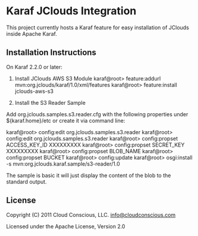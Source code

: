 # Karaf JClouds Integration

This project currently hosts a Karaf feature for easy installation of JClouds inside Apache Karaf.

Installation Instructions
-------------------------
On Karaf 2.2.0 or later:

1) Install JClouds AWS S3 Module
karaf@root> feature:addurl mvn:org.jclouds/karaf/1.0/xml/features
karaf@root> feature:install jclouds-aws-s3

2) Install the S3 Reader Sample

Add org.jclouds.samples.s3.reader.cfg with the following properties under ${karaf.home}/etc or create it via command line:

karaf@root> config:edit org.jclouds.samples.s3.reader
karaf@root> config:edit org.jclouds.samples.s3.reader
karaf@root> config:propset ACCESS_KEY_ID XXXXXXXXX
karaf@root> config:propset SECRET_KEY XXXXXXXXX
karaf@root> config:propset BLOB_NAME <some blobname>
karaf@root> config:propset BUCKET <some bucket name>
karaf@root> config:update 
karaf@root> osgi:install -s mvn:org.jclouds.karaf.sample/s3-reader/1.0

The sample is basic it will just display the content of the blob to the standard output.

## License

Copyright (C) 2011 Cloud Conscious, LLC. <info@cloudconscious.com>

Licensed under the Apache License, Version 2.0


